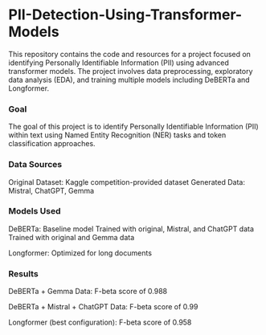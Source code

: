 # PII-Detection-Using-Transformer-Models

This repository contains the code and resources for a project focused on identifying Personally Identifiable Information (PII) using advanced transformer models. The project involves data preprocessing, exploratory data analysis (EDA), and training multiple models including DeBERTa and Longformer.

### Goal
The goal of this project is to identify Personally Identifiable Information (PII) within text using Named Entity Recognition (NER) tasks and token classification approaches.

### Data Sources
Original Dataset: Kaggle competition-provided dataset
Generated Data: Mistral, ChatGPT, Gemma

### Models Used
DeBERTa:
Baseline model
Trained with original, Mistral, and ChatGPT data
Trained with original and Gemma data

Longformer:
Optimized for long documents

### Results
DeBERTa + Gemma Data: F-beta score of 0.988

DeBERTa + Mistral + ChatGPT Data: F-beta score of 0.99

Longformer (best configuration): F-beta score of 0.958
